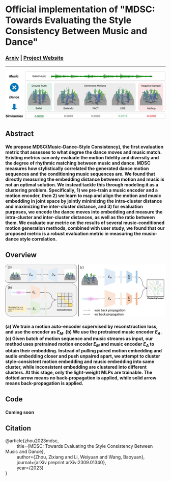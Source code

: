 # Official implementation of "MDSC: Towards Evaluating the Style Consistency Between Music and Dance"


### [Arxiv](https://arxiv.org/abs/2309.01340v3) | [Project Website](https://rxlqn.github.io/MDSC/)

---

![plot](./assets/teaser.png)

## Abstract
#### We propose MDSC(Music-Dance-Style Consistency), the first evaluation metric that assesses to what degree the dance moves and music match. Existing metrics can only evaluate the motion fidelity and diversity and the degree of rhythmic matching between music and dance. MDSC measures how stylistically correlated the generated dance motion sequences and the conditioning music sequences are. We found that directly measuring the embedding distance between motion and music is not an optimal solution. We instead tackle this through modeling it as a clustering problem. Specifically, 1) we pre-train a music encoder and a motion encoder, then 2) we learn to map and align the motion and music embedding in joint space by jointly minimizing the intra-cluster distance and maximizing the inter-cluster distance, and 3) for evaluation purposes, we encode the dance moves into embedding and measure the intra-cluster and inter-cluster distances, as well as the ratio between them. We evaluate our metric on the results of several music-conditioned motion generation methods, combined with user study, we found that our proposed metric is a robust evaluation metric in measuring the music-dance style correlation.

## Overview
<!-- ![plot](assets/workflow.png)
=== -->
![plot](assets/pipeline.png)
#### (a) We train a motion auto-encoder supervised by reconstruction loss, and use the encoder as $\textit{E}_M$. (b) We use the pretrained music encoder $\textit{E}_A$. (c) Given batch of motion sequence and music streams as input, our method uses pretrained motion encoder $\textit{E}_M$ and music encoder $\textit{E}_A$ to obtain their embedding. Instead of pulling paired motion embedding and audio embedding closer and push unpaired apart, we attempt to cluster style-consistent motion embedding and music embedding into same cluster, while inconsistent embedding are clustered into different clusters. At this stage, only the light-weight MLPs are trainable. The dotted arrow means no back-propagation is applied, while solid arrow means back-propagation is applied.

## Code
#### Coming soon

## Citation
@article{zhou2023mdsc, \
$\qquad$  title={MDSC: Towards Evaluating the Style Consistency Between Music and Dance}, \
$\qquad$  author={Zhou, Zixiang and Li, Weiyuan and Wang, Baoyuan}, \
$\qquad$  journal={arXiv preprint arXiv:2309.01340}, \
$\qquad$  year={2023} \
}